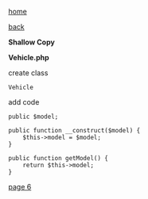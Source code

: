 [home](./page01.md)

[back](./page04.md)

**Shallow Copy**

**Vehicle.php**

create class
```
Vehicle
```

add code
```
public $model;

public function __construct($model) {
    $this->model = $model;
}

public function getModel() {
    return $this->model;
}
```



[page 6](./page06.md)
